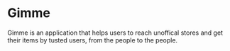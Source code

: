 # Gimme
Gimme is an application that helps users to reach unoffical stores and get their items by tusted users, from the people to the people.
